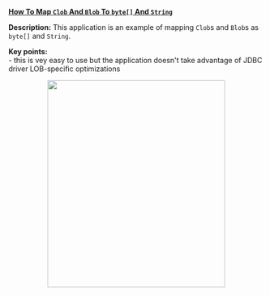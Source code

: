 **[How To Map `Clob` And `Blob` To `byte[]` And `String`](https://github.com/AnghelLeonard/Hibernate-SpringBoot/tree/master/HibernateSpringBootMappingLobToByteString)**
 
**Description:** This application is an example of mapping `Clob`s and `Blob`s as `byte[]` and `String`. 

**Key points:**\
     - this is vey easy to use but the application doesn't take advantage of JDBC driver LOB-specific optimizations
     
<a href="https://leanpub.com/java-persistence-performance-illustrated-guide"><p align="center"><img src="https://github.com/AnghelLeonard/Hibernate-SpringBoot/blob/master/Java%20Persistence%20Performance%20Illustrated%20Guide.jpg" height="410" width="350"/></p></a>
